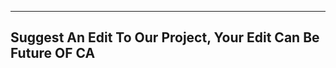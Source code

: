 -------------------------------------------------------------
Suggest An Edit To Our Project, Your Edit Can Be Future OF CA
-------------------------------------------------------------
